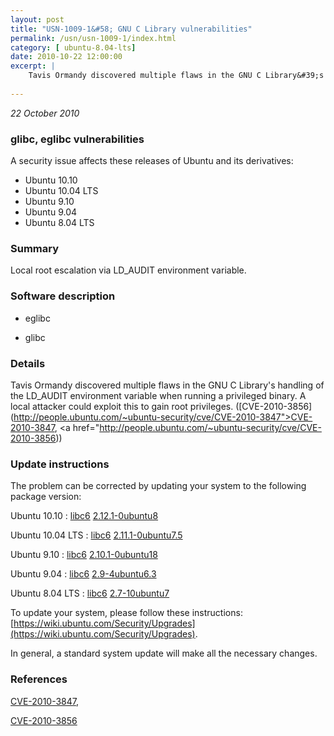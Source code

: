 ```yaml
---
layout: post
title: "USN-1009-1&#58; GNU C Library vulnerabilities"
permalink: /usn/usn-1009-1/index.html
category: [ ubuntu-8.04-lts]
date: 2010-10-22 12:00:00
excerpt: |
    Tavis Ormandy discovered multiple flaws in the GNU C Library&#39;s handling of the LD_AUDIT environment variable when running a privileged binary. A local attacker could exploit this to gain root privileges. ([CVE-2010-3856](http://people.ubuntu.com/~ubuntu-security/cve/CVE-2010-3847">CVE-2010-3847</a>, <a href="http://people.ubuntu.com/~ubuntu-security/cve/CVE-2010-3856)) 
    
--- 
```

 
 

*22 October 2010*

### glibc, eglibc vulnerabilities

A security issue affects these releases of Ubuntu and its derivatives:

* Ubuntu 10.10
* Ubuntu 10.04 LTS
* Ubuntu 9.10
* Ubuntu 9.04
* Ubuntu 8.04 LTS

### Summary

Local root escalation via LD_AUDIT environment variable. 

### Software description

* eglibc 

* glibc 

### Details

Tavis Ormandy discovered multiple flaws in the GNU C Library&#39;s handling of the LD_AUDIT environment variable when running a privileged binary. A local attacker could exploit this to gain root privileges. ([CVE-2010-3856](http://people.ubuntu.com/~ubuntu-security/cve/CVE-2010-3847">CVE-2010-3847</a>, <a href="http://people.ubuntu.com/~ubuntu-security/cve/CVE-2010-3856)) 

### Update instructions

The problem can be corrected by updating your system to the following package version:

Ubuntu 10.10
 : [libc6](https://launchpad.net/ubuntu/+source/eglibc) <span> [2.12.1-0ubuntu8](https://launchpad.net/ubuntu/+source/eglibc/2.12.1-0ubuntu8) </span> 

Ubuntu 10.04 LTS
 : [libc6](https://launchpad.net/ubuntu/+source/eglibc) <span> [2.11.1-0ubuntu7.5](https://launchpad.net/ubuntu/+source/eglibc/2.11.1-0ubuntu7.5) </span> 

Ubuntu 9.10
 : [libc6](https://launchpad.net/ubuntu/+source/eglibc) <span> [2.10.1-0ubuntu18](https://launchpad.net/ubuntu/+source/eglibc/2.10.1-0ubuntu18) </span> 

Ubuntu 9.04
 : [libc6](https://launchpad.net/ubuntu/+source/glibc) <span> [2.9-4ubuntu6.3](https://launchpad.net/ubuntu/+source/glibc/2.9-4ubuntu6.3) </span> 

Ubuntu 8.04 LTS
 : [libc6](https://launchpad.net/ubuntu/+source/glibc) <span> [2.7-10ubuntu7](https://launchpad.net/ubuntu/+source/glibc/2.7-10ubuntu7) </span> 

To update your system, please follow these instructions: [https://wiki.ubuntu.com/Security/Upgrades](https://wiki.ubuntu.com/Security/Upgrades).

In general, a standard system update will make all the necessary changes. 

### References

 
 [CVE-2010-3847](http://people.ubuntu.com/~ubuntu-security/cve/CVE-2010-3847), 

 [CVE-2010-3856](http://people.ubuntu.com/~ubuntu-security/cve/CVE-2010-3856)
 

